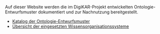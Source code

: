 Auf dieser Website werden die im DigiKAR-Projekt entwickelten Ontologie-Entwurfsmuster dokumentiert und zur Nachnutzung bereitgestellt.

- [Katalog der Ontologie-Entwurfsmuster](odp/)
- [Übersicht der eingesetzten Wissensorganisationssysteme](kos/)
